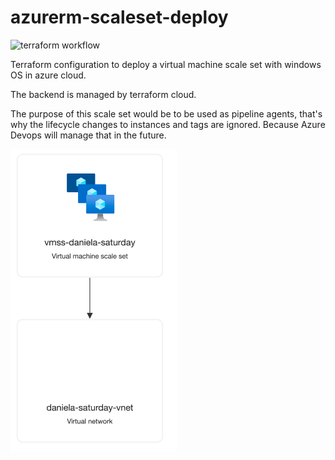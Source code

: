 # azurerm-scaleset-deploy

![terraform workflow](https://github.com/danibyay/azurerm-scaleset-deploy/actions/workflows/terraform.yml/badge.svg)

Terraform configuration to deploy a virtual machine scale set with windows OS in azure cloud.

The backend is managed by terraform cloud.

The purpose of this scale set would be to be used as pipeline agents, that's why the lifecycle changes to instances and tags are ignored. Because Azure Devops will manage that in the future.

![](img/azure-resources.png)
